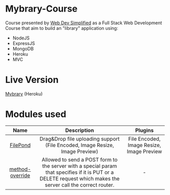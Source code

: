 # Mybrary-Course
Course presented by [Web Dev Simplified](https://www.youtube.com/channel/UCFbNIlppjAuEX4znoulh0Cw) as a Full Stack Web Development Course that aim to build an "library" application using:
* NodeJS
* ExpressJS
* MongoDB
* Heroku
* MVC

# Live Version
[Mybrary](https://mybrary-web-dev-course.herokuapp.com/) (Heroku)

# Modules used

| Name        | Description           | Plugins  |
| :-------------: |:-------------:| :-----:|
| [FilePond](https://pqina.nl/filepond/docs/) | Drag&Drop file uploading support (File Encoded, Image Resize, Image Preview) | File Encoded, Image Resize, Image Preview |
| [method-override](https://www.npmjs.com/package/method-override) | Allowed to send a POST form to the server with a special param that specifies if it is PUT or a DELETE request which makes the server call the correct router. | - |
